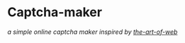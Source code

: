 # Captcha-maker
*a simple online captcha maker inspired by [the-art-of-web](http://www.the-art-of-web.com/php/captcha/)*